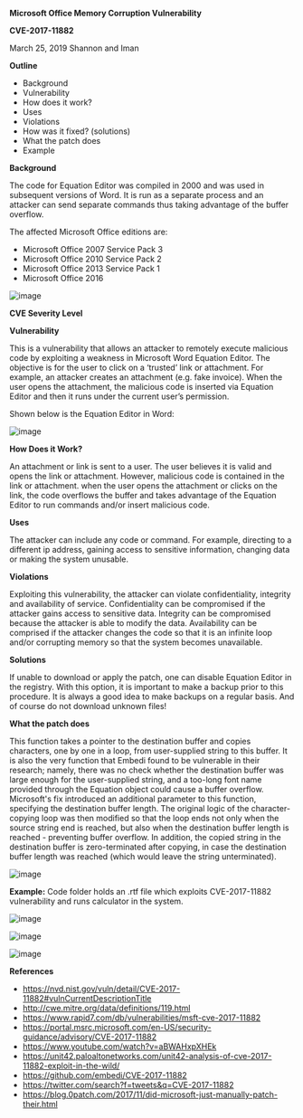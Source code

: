 **Microsoft Office Memory Corruption Vulnerability**

**CVE-2017-11882**

March 25, 2019
Shannon and Iman

**Outline**
-   Background
-   Vulnerability
-   How does it work?
-   Uses
-   Violations
-   How was it fixed? (solutions)
-   What the patch does
-   Example
 
**Background**

The code for Equation Editor was compiled in 2000 and was used in subsequent
versions of Word. It is run as a separate process and an attacker can send
separate commands thus taking advantage of the buffer overflow.

The affected Microsoft Office editions are:
-   Microsoft Office 2007 Service Pack 3
-   Microsoft Office 2010 Service Pack 2
-   Microsoft Office 2013 Service Pack 1
-   Microsoft Office 2016

![image](https://user-images.githubusercontent.com/48844366/54880979-e2f76300-4e29-11e9-8f59-73383f260895.png)

**CVE Severity Level**

**Vulnerability**

This is a vulnerability that allows an attacker to remotely execute malicious
code by exploiting a weakness in Microsoft Word Equation Editor.   The objective is for the user to click on a ‘trusted’ link or attachment. For example, an attacker creates an attachment (e.g. fake invoice).  When the user opens the attachment, the malicious code is inserted via Equation Editor and then it runs under the current user’s permission.

Shown below is the Equation Editor in Word:

![image](https://user-images.githubusercontent.com/48844366/54880987-f7d3f680-4e29-11e9-9ccc-1fbd3a3e3c55.png)

**How Does it Work?**

An attachment or link is sent to a user. The user believes it is valid and opens
the link or attachment. However, malicious code is contained in the link or
attachment. when the user opens the attachment or clicks on the link, the code
overflows the buffer and takes advantage of the Equation Editor to run commands
and/or insert malicious code.

**Uses**

The attacker can include any code or command. For example, directing to a
different ip address, gaining access to sensitive information, changing data or
making the system unusable.

**Violations**

Exploiting this vulnerability, the attacker can violate confidentiality,
integrity and availability of service. Confidentiality can be compromised if the
attacker gains access to sensitive data. Integrity can be compromised because
the attacker is able to modify the data. Availability can be comprised if the
attacker changes the code so that it is an infinite loop and/or corrupting
memory so that the system becomes unavailable.

**Solutions**

If unable to download or apply the patch, one can disable Equation Editor in the
registry. With this option, it is important to make a backup prior to this
procedure. It is always a good idea to make backups on a regular basis. And of
course do not download unknown files!


**What the patch does**

This function takes a pointer to the destination buffer and copies characters,
one by one in a loop, from user-supplied string to this buffer. It is also the
very function that Embedi found to be vulnerable in their research; namely,
there was no check whether the destination buffer was large enough for the
user-supplied string, and a too-long font name provided through the Equation
object could cause a buffer overflow.  
Microsoft's fix introduced an additional parameter to this function, specifying
the destination buffer length. The original logic of the character-copying loop
was then modified so that the loop ends not only when the source string end is
reached, but also when the destination buffer length is reached - preventing
buffer overflow. In addition, the copied string in the destination buffer is
zero-terminated after copying, in case the destination buffer length was reached
(which would leave the string unterminated).  


![image](https://user-images.githubusercontent.com/48844366/54881004-19cd7900-4e2a-11e9-8027-5a7706654f28.png)

**Example:**
Code folder holds an .rtf file which exploits CVE-2017-11882 vulnerability and
runs calculator in the system.

![image](https://user-images.githubusercontent.com/48844366/54881012-323d9380-4e2a-11e9-8727-015bcda46e68.png)

![image](https://user-images.githubusercontent.com/48844366/54881029-45e8fa00-4e2a-11e9-9011-e8de167ff464.png)

![image](https://user-images.githubusercontent.com/48844366/54881061-919ba380-4e2a-11e9-92da-78703b8925b3.png)


**References**
-   <https://nvd.nist.gov/vuln/detail/CVE-2017-11882#vulnCurrentDescriptionTitle>
-   <http://cwe.mitre.org/data/definitions/119.html>
-   <https://www.rapid7.com/db/vulnerabilities/msft-cve-2017-11882>
-   <https://portal.msrc.microsoft.com/en-US/security-guidance/advisory/CVE-2017-11882>
-   <https://www.youtube.com/watch?v=aBWAHxpXHEk>
-   <https://unit42.paloaltonetworks.com/unit42-analysis-of-cve-2017-11882-exploit-in-the-wild/>
-   <https://github.com/embedi/CVE-2017-11882>
-   <https://twitter.com/search?f=tweets&q=CVE-2017-11882>
-   <https://blog.0patch.com/2017/11/did-microsoft-just-manually-patch-their.html>
